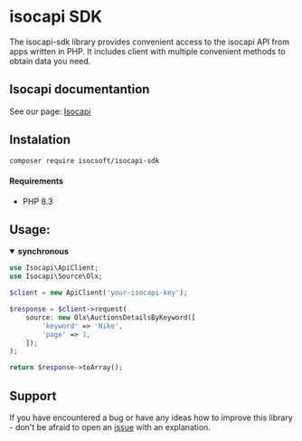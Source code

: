 # isocapi SDK
The isocapi-sdk library provides convenient access to the isocapi API from apps written in PHP.
It includes client with multiple convenient methods to obtain data you need.

## Isocapi documentantion
See our page: [Isocapi](https://isocapi.com/docs/)

## Instalation
```sh
composer require isocsoft/isocapi-sdk
```

#### Requirements
- PHP 8.3

## Usage:
<details open>
    <summary><b>synchronous</b></summary> 

```php
use Isocapi\ApiClient;
use Isocapi\Source\Olx;

$client = new ApiClient('your-isocapi-key');

$response = $client->request(
    source: new Olx\AuctionsDetailsByKeyword([
        'keyword' => 'Nike',
        'page' => 1,
    ]);
);

return $response->toArray();
```
</details>

## Support
If you have encountered a bug or have any ideas how to improve this library - don't be afraid to open an [issue](https://github.com/isocsoft/pyisocapi/issues/new) with an explanation.
